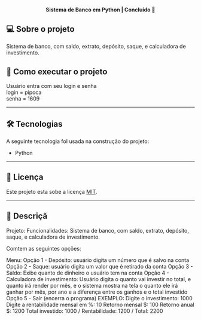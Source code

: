 <h4 align="center"> 
	  Sistema de Banco em Python | Concluído 🚀 
</h4>

## 💻 Sobre o projeto

Sistema de banco, com saldo, extrato, depósito, saque, e calculadora de investimento.


## 🚀 Como executar o projeto

Usuário entra com seu login e senha<br>
	login = pipoca <br> 
   	senha = 1609
    
---

## 🛠 Tecnologias

A seguinte tecnologia foI usada na construção do projeto:
- Python
  
---

## 📝 Licença

Este projeto esta sobe a licença [MIT](./LICENSE).

---

## 📝 Descriçã

Projeto:
Funcionalidades: Sistema de banco, com saldo, extrato, depósito, saque, e calculadora de investimento.

Comtem as seguintes opções: 

Menu:
Opção 1 - Depósito: usuário digita um número que é salvo na conta
Opção 2 - Saque: usuário digita um valor que é retirado da conta
Opção 3 - Saldo: Exibe quanto de dinheiro o usuário tem na conta
Opção 4 - Calculadora de investimento: Usuário digita o quanto vai investir no total, e quanto irá render por mês, e o sistema mostra na tela o quanto ele irá ganhar por mês, por ano e a diferença entre os ganhos e o total investido 
Opção 5 - Sair (encerra o programa)
   EXEMPLO:
       Digite o investimento: 1000
       Digite a rentabilidade mensal em %: 10
       Retorno mensal $: 100
       Retorno anual $: 1200
       Total investido: 1000 / Rentabilidade: 1200 / Total: 2200

